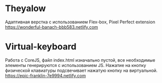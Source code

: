 # Theyalow

Адаптивная верстка с использованием Flex-box, Pixel Perfect extension  
https://wonderful-banach-bbb583.netlify.com


# Virtual-keyboard

Работа с CoreJS, файл index.html изначально пустой, все необходимые элементы генерируются с использованием JS. Нажатие на кнопкy физической клавиатуры подсвечивает нажатую кнопку на виртуальной.  
https://epic-franklin-7e9994.netlify.com
